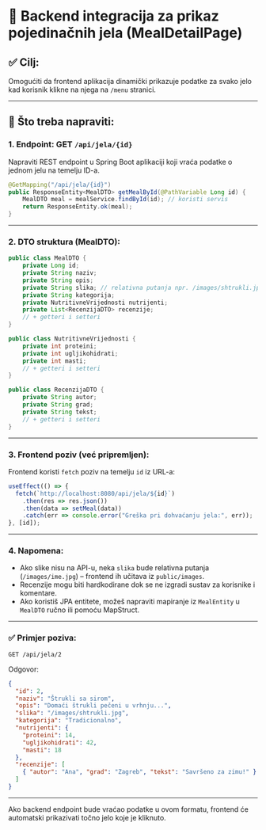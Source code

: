 # 🧩 Backend integracija za prikaz pojedinačnih jela (MealDetailPage)

## ✅ Cilj:
Omogućiti da frontend aplikacija dinamički prikazuje podatke za svako jelo kad korisnik klikne na njega na `/menu` stranici.

---

## 🧠 Što treba napraviti:

### 1. Endpoint: GET `/api/jela/{id}`

Napraviti REST endpoint u Spring Boot aplikaciji koji vraća podatke o jednom jelu na temelju ID-a.

```java
@GetMapping("/api/jela/{id}")
public ResponseEntity<MealDTO> getMealById(@PathVariable Long id) {
    MealDTO meal = mealService.findById(id); // koristi servis
    return ResponseEntity.ok(meal);
}
```

---

### 2. DTO struktura (MealDTO):

```java
public class MealDTO {
    private Long id;
    private String naziv;
    private String opis;
    private String slika; // relativna putanja npr. /images/shtrukli.jpg
    private String kategorija;
    private NutritivneVrijednosti nutrijenti;
    private List<RecenzijaDTO> recenzije;
    // + getteri i setteri
}

public class NutritivneVrijednosti {
    private int proteini;
    private int ugljikohidrati;
    private int masti;
    // + getteri i setteri
}

public class RecenzijaDTO {
    private String autor;
    private String grad;
    private String tekst;
    // + getteri i setteri
}
```

---

### 3. Frontend poziv (već pripremljen):

Frontend koristi `fetch` poziv na temelju `id` iz URL-a:

```js
useEffect(() => {
  fetch(`http://localhost:8080/api/jela/${id}`)
    .then(res => res.json())
    .then(data => setMeal(data))
    .catch(err => console.error("Greška pri dohvaćanju jela:", err));
}, [id]);
```

---

### 4. Napomena:

- Ako slike nisu na API-u, neka `slika` bude relativna putanja (`/images/ime.jpg`) – frontend ih učitava iz `public/images`.
- Recenzije mogu biti hardkodirane dok se ne izgradi sustav za korisnike i komentare.
- Ako koristiš JPA entitete, možeš napraviti mapiranje iz `MealEntity` u `MealDTO` ručno ili pomoću MapStruct.

---

### ✅ Primjer poziva:

`GET /api/jela/2`

Odgovor:
```json
{
  "id": 2,
  "naziv": "Štrukli sa sirom",
  "opis": "Domaći štrukli pečeni u vrhnju...",
  "slika": "/images/shtrukli.jpg",
  "kategorija": "Tradicionalno",
  "nutrijenti": {
    "proteini": 14,
    "ugljikohidrati": 42,
    "masti": 18
  },
  "recenzije": [
    { "autor": "Ana", "grad": "Zagreb", "tekst": "Savršeno za zimu!" }
  ]
}
```

---

Ako backend endpoint bude vraćao podatke u ovom formatu, frontend će automatski prikazivati točno jelo koje je kliknuto.
